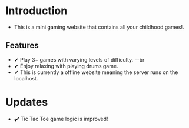 # Introduction
- This is a mini gaming website that contains all your childhood games!.
## Features
- ✔ Play 3+ games with varying levels of difficulty. --br
- ✔ Enjoy relaxing with playing drums game.
- ✔ This is currently a offline website meaning the server runs on the localhost.
# Updates
- ✔️ Tic Tac Toe game logic is improved!
